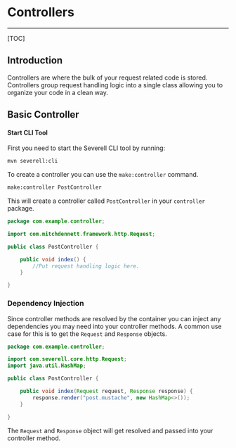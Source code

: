 # Controllers 
---
[TOC]

## Introduction

Controllers are where the bulk of your request related code is stored. Controllers group
request handling logic into a single class allowing you to organize your code in a clean way. 

## Basic Controller

#### Start CLI Tool
First you need to start the Severell CLI tool by running:
```bash
mvn severell:cli
```

To create a controller you can use the `make:controller` command. 

```bash
make:controller PostController
``` 

This will create a controller called `PostController` in your `controller` package. 

```java
package com.example.controller;

import com.mitchdennett.framework.http.Request;

public class PostController {

    public void index() {
        //Put request handling logic here. 
    }

}
```

### Dependency Injection

Since controller methods are resolved by the container you can inject any dependencies you may need 
into your controller methods. A common use case for this is to get the `Request` and `Response` objects.

```java
package com.example.controller;

import com.severell.core.http.Request;
import java.util.HashMap;

public class PostController {

    public void index(Request request, Response response) {
        response.render("post.mustache", new HashMap<>());
    }

}
```

The `Request` and `Response` object will get resolved and passed into your controller method. 